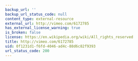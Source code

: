 ```yaml
---
backup_url: ''
backup_url_status_code: null
content_type: external-resource
external_url: http://vimeo.com/6172785
has_external_license_warning: true
is_broken: false
license: https://en.wikipedia.org/wiki/All_rights_reserved
title: http://vimeo.com/6172785
uid: 0f1231d1-f6fd-4046-ad4c-88d6c82f9393
url_status_code: 200
---
```

